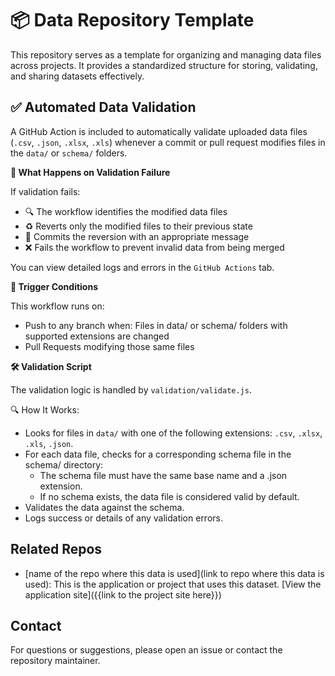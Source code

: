 # 📦 Data Repository Template
This repository serves as a template for organizing and managing data files across projects. It provides a standardized structure for storing, validating, and sharing datasets effectively.

## ✅ Automated Data Validation
A GitHub Action is included to automatically validate uploaded data files (`.csv`, `.json`, `.xlsx`, `.xls`) whenever a commit or pull request modifies files in the `data/` or `schema/` folders.

__🔁 What Happens on Validation Failure__

If validation fails:
* 🔍 The workflow identifies the modified data files
* ♻️ Reverts only the modified files to their previous state
* 💬 Commits the reversion with an appropriate message
* ❌ Fails the workflow to prevent invalid data from being merged

You can view detailed logs and errors in the `GitHub Actions` tab.

__🔧 Trigger Conditions__

This workflow runs on:
* Push to any branch when: Files in data/ or schema/ folders with supported extensions are changed
* Pull Requests modifying those same files

__🛠️ Validation Script__

The validation logic is handled by `validation/validate.js`.

🔍 How It Works:
* Looks for files in `data/` with one of the following extensions: `.csv`, `.xlsx`, `.xls`, `.json`.
* For each data file, checks for a corresponding schema file in the schema/ directory:
    * The schema file must have the same base name and a .json extension.
    * If no schema exists, the data file is considered valid by default.
* Validates the data against the schema.
* Logs success or details of any validation errors.

## Related Repos
* [name of the repo where this data is used](link to repo where this data is used): This is the application or project that uses this dataset. [View the application site]({{link to the project site here}})


## Contact
For questions or suggestions, please open an issue or contact the repository maintainer.
